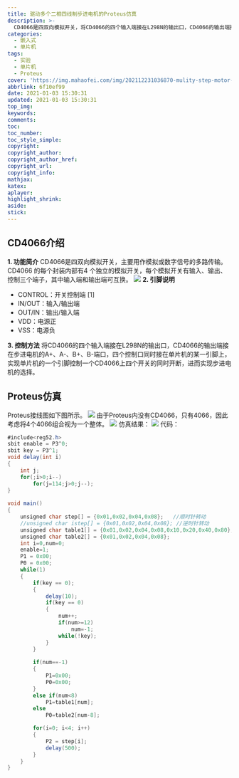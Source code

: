 ```yaml
---
title: 驱动多个二相四线制步进电机的Proteus仿真
description: >-
  CD4066是四双向模拟开关，将CD4066的四个输入端接在L298N的输出口，CD4066的输出端接在步进电机的A+、A-、B+、B-端口，四个控制口同时接在单片机的某一引脚上，实现单片机的一个引脚控制一个CD4066上四个开关的同时开断，进而实现步进电机的选择。
categories:
  - 嵌入式
  - 单片机
tags:
  - 实验
  - 单片机
  - Proteus
cover: 'https://img.mahaofei.com/img/202112231036870-mulity-step-motor-4.png'
abbrlink: 6f10ef99
date: 2021-01-03 15:30:31
updated: 2021-01-03 15:30:31
top_img:
keywords:
comments:
toc:
toc_number:
toc_style_simple:
copyright:
copyright_author:
copyright_author_href:
copyright_url:
copyright_info:
mathjax:
katex:
aplayer:
highlight_shrink:
aside:
stick:
---
```


## CD4066介绍
**1. 功能简介**
	CD4066是四双向模拟开关，主要用作模拟或数字信号的多路传输。CD4066 的每个封装内部有4 个独立的模拟开关，每个模拟开关有输入、输出、控制三个端子，其中输入端和输出端可互换。
	![](https://img.mahaofei.com/img/202112231034164-mulity-step-motor-1.png)
**2. 引脚说明**

* CONTROL：开关控制端 [1] 
* IN/OUT：输入/输出端
* OUT/IN：输出/输入端
* VDD：电源正
* VSS：电源负

**3. 控制方法**
	将CD4066的四个输入端接在L298N的输出口，CD4066的输出端接在步进电机的A+、A-、B+、B-端口，四个控制口同时接在单片机的某一引脚上，实现单片机的一个引脚控制一个CD4066上四个开关的同时开断，进而实现步进电机的选择。

## Proteus仿真
Proteus接线图如下图所示。
![](https://img.mahaofei.com/img/202112231035730-mulity-step-motor-2.png)
由于Proteus内没有CD4066，只有4066，因此考虑将4个4066组合视为一个整体。
![](https://img.mahaofei.com/img/202112231036221-mulity-step-motor-3.png)
仿真结果：
![](https://img.mahaofei.com/img/202112231036870-mulity-step-motor-4.png)
代码：
```java
#include<reg52.h>
sbit enable = P3^0;
sbit key = P3^1;
void delay(int i)
{
	int j;
	for(;i>0;i--)
		for(j=114;j>0;j--);
}
			
void main()
{
	unsigned char step[] = {0x01,0x02,0x04,0x08};	//顺时针转动
	//unsigned char istep[] = {0x01,0x02,0x04,0x08}; //逆时针转动
	unsigned char table1[] = {0x01,0x02,0x04,0x08,0x10,0x20,0x40,0x80};
	unsigned char table2[] = {0x01,0x02,0x04,0x08};
	int i=0,num=0;
	enable=1;
	P1 = 0x00;
	P0 = 0x00;
	while(1)
	{
		if(key == 0);
		{
			delay(10);
			if(key == 0)
			{				
				num++;
				if(num>=12)
					num=-1;
				while(!key);
			}
		}
		
		if(num==-1)
		{
			P1=0x00;
			P0=0x00;
		}
		else if(num<8)
			P1=table1[num];
		else
			P0=table2[num-8];

		for(i=0; i<4; i++)
		{
			P2 = step[i];
			delay(500);
		}
	}
}
```